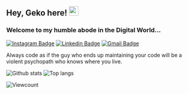 ## Hey, Geko here! <img src="https://media.giphy.com/media/hvRJCLFzcasrR4ia7z/giphy.gif" width="25px">

### Welcome to my humble abode in the Digital World...

[![Instagram Badge](https://img.shields.io/badge/-matte.exe-purple?style=flat-square&logo=instagram&logoColor=white&link=https://instagram.com/matte.exe/)](https://instagram.com/matte.exe) [![Linkedin Badge](https://img.shields.io/badge/-Matteo_Galiazzo-blue?style=flat-square&logo=Linkedin&logoColor=white&link=https://www.linkedin.com/in/haany-ali)](www.linkedin.com/in/matteo-galiazzo) [![Gmail Badge](https://img.shields.io/badge/-mattegaliz@gmail.com-c14438?style=flat-square&logo=Gmail&logoColor=white&link=mailto:mattegaliz@gmail.com)](mailto:mattegaliz@gmail.com)

Always code as if the guy who ends up maintaining your code will be a violent psychopath who knows where you live.

![Github stats](https://github-readme-stats.vercel.app/api?username=gekoxyz&show_icons=true&theme=radical) ![Top langs](https://github-readme-stats.vercel.app/api/top-langs/?username=gekoxyz&layout=compact&theme=radical)

![Viewcount](https://komarev.com/ghpvc/?username=gekoxyz)